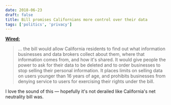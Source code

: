 ```yaml
---
date: 2018-06-23
draft: false
title: Bill promises Californians more control over their data
tags: ['politics', 'privacy']
---
```


**[Wired:](https://www.wired.com/story/new-privacy-bill-could-give-californians-unprecedented-control-over-data)**

> ... the bill would allow California residents to find out what information businesses and data brokers collect about them, where that information comes from, and how it's shared. It would give people the power to ask for their data to be deleted and to order businesses to stop selling their personal information. It places limits on selling data on users younger than 16 years of age, and prohibits businesses from denying service to users for exercising their rights under the bill.

I love the sound of this — hopefully it's not derailed like California's net neutrality bill was.<!-- excerpt -->
